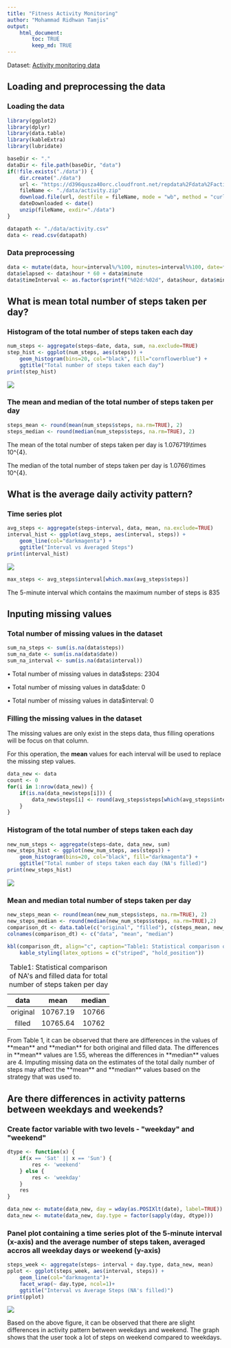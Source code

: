 ```yaml
---
title: "Fitness Activity Monitoring"
author: "Mohammad Ridhwan Tamjis"
output:
    html_document:
        toc: TRUE
        keep_md: TRUE
---
```



Dataset: [Activity monitoring data](https://d396qusza40orc.cloudfront.net/repdata%2Fdata%2Factivity.zip)


## Loading and preprocessing the data
### Loading the data


```r
library(ggplot2)
library(dplyr)
library(data.table)
library(kableExtra)
library(lubridate)

baseDir <- "."
dataDir <- file.path(baseDir, "data")
if(!file.exists("./data")) { 
    dir.create("./data")
    url <- "https://d396qusza40orc.cloudfront.net/repdata%2Fdata%2Factivity.zip"
    fileName <- "./data/activity.zip"
    download.file(url, destfile = fileName, mode = "wb", method = "curl")
    dateDownloaded <- date()
    unzip(fileName, exdir="./data")
}

datapath <- "./data/activity.csv"
data <- read.csv(datapath)
```

### Data preprocessing

```r
data <- mutate(data, hour=interval%/%100, minutes=interval%%100, date=factor(as.Date(date)))
data$elapsed <- data$hour * 60 + data$minute
data$timeInterval <- as.factor(sprintf("%02d:%02d", data$hour, data$minutes))
```



## What is mean total number of steps taken per day?

### Histogram of the total number of steps taken each day

```r
num_steps <- aggregate(steps~date, data, sum, na.exclude=TRUE)
step_hist <- ggplot(num_steps, aes(steps)) +
    geom_histogram(bins=20, col="black", fill="cornflowerblue") +
    ggtitle("Total number of steps taken each day")
print(step_hist)
```

![](PA1_template_files/figure-html/unnamed-chunk-3-1.png)<!-- -->

### The mean and median of the total number of steps taken per day


```r
steps_mean <- round(mean(num_steps$steps, na.rm=TRUE), 2)
steps_median <- round(median(num_steps$steps, na.rm=TRUE), 2)
```
The mean of the total number of steps taken per day is 1.076719\times 10^{4}.

The median of the total number of steps taken per day is 1.0766\times 10^{4}.


## What is the average daily activity pattern?


### Time series plot

```r
avg_steps <- aggregate(steps~interval, data, mean, na.exclude=TRUE)
interval_hist <- ggplot(avg_steps, aes(interval, steps)) +
    geom_line(col="darkmagenta") +
    ggtitle("Interval vs Averaged Steps")
print(interval_hist)
```

![](PA1_template_files/figure-html/unnamed-chunk-5-1.png)<!-- -->

```r
max_steps <- avg_steps$interval[which.max(avg_steps$steps)]
```
The 5-minute interval which contains the maximum number of steps is 835

## Inputing missing values
### Total number of missing values in the dataset


```r
sum_na_steps <- sum(is.na(data$steps))
sum_na_date <- sum(is.na(data$date))
sum_na_interval <- sum(is.na(data$interval))
```

• Total number of missing values in data$steps: 2304

• Total number of missing values in data$date: 0

• Total number of missing values in data$interval: 0

### Filling the missing values in the dataset

The missing values are only exist in the steps data, thus filling operations will be focus on that column.

For this operation, the **mean** values for each interval will be used to replace the missing step values.

```r
data_new <- data
count <- 0
for(i in 1:nrow(data_new)) {
    if(is.na(data_new$steps[i])) {
        data_new$steps[i] <- round(avg_steps$steps[which(avg_steps$interval == data_new$interval[i])])
    }
}
```
### Histogram of the total number of steps taken each day

```r
new_num_steps <- aggregate(steps~date, data_new, sum)
new_steps_hist <- ggplot(new_num_steps, aes(steps)) +
    geom_histogram(bins=20, col="black", fill="darkmagenta") +
    ggtitle("Total number of steps taken each day (NA's filled)")
print(new_steps_hist)
```

![](PA1_template_files/figure-html/unnamed-chunk-9-1.png)<!-- -->

### Mean and median total number of steps taken per day

```r
new_steps_mean <- round(mean(new_num_steps$steps, na.rm=TRUE), 2)
new_steps_median <- round(median(new_num_steps$steps, na.rm=TRUE),2)
comparison_dt <- data.table(c("original", "filled"), c(steps_mean, new_steps_mean), c(steps_median, new_steps_median))
colnames(comparison_dt) <- c("data", "mean", "median")

kbl(comparison_dt, align="c", caption="Table1: Statistical comparison of NA's and filled data for total number of steps taken per day" ,booktabs=TRUE) %>% 
    kable_styling(latex_options = c("striped", "hold_position"))
```

<table class="table" style="margin-left: auto; margin-right: auto;">
<caption>Table1: Statistical comparison of NA's and filled data for total number of steps taken per day</caption>
 <thead>
  <tr>
   <th style="text-align:center;"> data </th>
   <th style="text-align:center;"> mean </th>
   <th style="text-align:center;"> median </th>
  </tr>
 </thead>
<tbody>
  <tr>
   <td style="text-align:center;"> original </td>
   <td style="text-align:center;"> 10767.19 </td>
   <td style="text-align:center;"> 10766 </td>
  </tr>
  <tr>
   <td style="text-align:center;"> filled </td>
   <td style="text-align:center;"> 10765.64 </td>
   <td style="text-align:center;"> 10762 </td>
  </tr>
</tbody>
</table>
From Table 1, it can be observed that there are differences in the values of **mean** and **median** for both original and filled data. The differences in **mean** values are 1.55, whereas the differences in **median** values are 4. Imputing missing data on the estimates of the total daily number of steps may affect the **mean** and **median** values based on the strategy that was used to.

## Are there differences in activity patterns between weekdays and weekends?

### Create factor variable with two levels - "weekday" and "weekend"

```r
dtype <- function(x) {
    if(x == 'Sat' || x == 'Sun') {
        res <- 'weekend'
    } else {
        res <- 'weekday'
    }
    res
}

data_new <- mutate(data_new, day = wday(as.POSIXlt(date), label=TRUE))
data_new <- mutate(data_new, day.type = factor(sapply(day, dtype)))
```
### Panel plot containing a time series plot of the 5-minute interval (x-axis) and the average number of steps taken, averaged accros all weekday days or weekend (y-axis)


```r
steps_week <- aggregate(steps~ interval + day.type, data_new, mean)
pplot <- ggplot(steps_week, aes(interval, steps)) + 
    geom_line(col="darkmagenta")+
    facet_wrap(~ day.type, ncol=1)+
    ggtitle("Interval vs Average Steps (NA's filled)")
print(pplot)
```

![](PA1_template_files/figure-html/unnamed-chunk-12-1.png)<!-- -->

Based on the above figure, it can be observed that there are slight differences in activity pattern between weekdays and weekend. The graph shows that the user took a lot of steps on weekend compared to weekdays.
